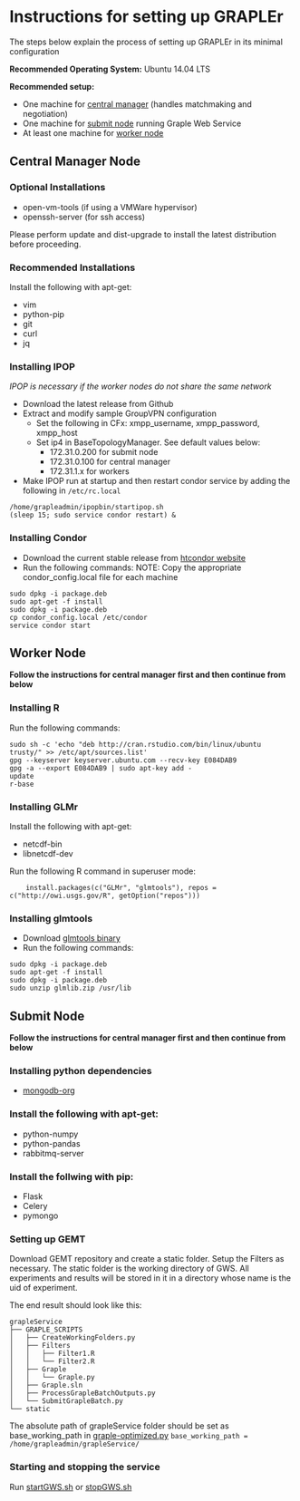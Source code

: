 # Instructions for setting up GRAPLEr

The steps below explain the process of setting up GRAPLEr in its minimal configuration

**Recommended Operating System:** Ubuntu 14.04 LTS

**Recommended setup:**
+ One machine for [central manager](#central-manager-node) (handles matchmaking and negotiation)
+ One machine for [submit node](#submit-node) running Graple Web Service
+ At least one machine for [worker node](#worker-node)

## Central Manager Node

### Optional Installations
+ open-vm-tools (if using a VMWare hypervisor)
+ openssh-server (for ssh access)

Please perform update and dist-upgrade to install the latest distribution before proceeding.

### Recommended Installations
Install the following with apt-get:
+ vim
+ python-pip
+ git
+ curl
+ jq

### Installing IPOP
_IPOP is necessary if the worker nodes do not share the same network_
+ Download the latest release from Github
+ Extract and modify sample GroupVPN configuration
    - Set the following in CFx: xmpp_username, xmpp_password, xmpp_host
    - Set ip4 in BaseTopologyManager. See default values below:
        - 172.31.0.200 for submit node
        - 172.31.0.100 for central manager
        - 172.31.1.x for workers
+ Make IPOP run at startup and then restart condor service by adding the following in `/etc/rc.local`
```
/home/grapleadmin/ipopbin/startipop.sh
(sleep 15; sudo service condor restart) &
```

### Installing Condor
+ Download the current stable release from [htcondor website](http://research.cs.wisc.edu/htcondor/downloads/)
+ Run the following commands:
NOTE: Copy the appropriate condor_config.local file for each machine
```
sudo dpkg -i package.deb
sudo apt-get -f install
sudo dpkg -i package.deb
cp condor_config.local /etc/condor
service condor start
```

## Worker Node

__Follow the instructions for central manager first and then continue from below__

### Installing R

Run the following commands:
```
sudo sh -c 'echo "deb http://cran.rstudio.com/bin/linux/ubuntu trusty/" >> /etc/apt/sources.list'
gpg --keyserver keyserver.ubuntu.com --recv-key E084DAB9
gpg -a --export E084DAB9 | sudo apt-key add -
update
r-base
```

### Installing GLMr

Install the following with apt-get:
+ netcdf-bin
+ libnetcdf-dev

Run the following R command in superuser mode:
```
    install.packages(c("GLMr", "glmtools"), repos = c("http://owi.usgs.gov/R", getOption("repos")))
```

### Installing glmtools
+ Download [glmtools binary](http://aed.see.uwa.edu.au/research/models/GLM/Pages/getting_started.html)
+ Run the following commands:
```
sudo dpkg -i package.deb
sudo apt-get -f install
sudo dpkg -i package.deb
sudo unzip glmlib.zip /usr/lib
```

## Submit Node
__Follow the instructions for central manager first and then continue from below__

### Installing python dependencies

+ [mongodb-org](https://docs.mongodb.org/manual/tutorial/install-mongodb-on-ubuntu/)

### Install the following with apt-get:
+ python-numpy
+ python-pandas
+ rabbitmq-server

### Install the follwing with pip:
+ Flask
+ Celery
+ pymongo

### Setting up GEMT
Download GEMT repository and create a static folder. Setup the Filters as necessary. The static folder is the working directory of GWS. All experiments and results will be stored in it in a directory whose name is the uid of experiment.

The end result should look like this:
```
grapleService
├── GRAPLE_SCRIPTS
│   ├── CreateWorkingFolders.py
│   ├── Filters
│   │   ├── Filter1.R
│   │   └── Filter2.R
│   ├── Graple
│   │   └── Graple.py
│   ├── Graple.sln
│   ├── ProcessGrapleBatchOutputs.py
│   └── SubmitGrapleBatch.py
└── static
```

The absolute path of grapleService folder should be set as base_working_path in [graple-optimized.py](graple-optimized.py)
`base_working_path = /home/grapleadmin/grapleService/`


### Starting and stopping the service

Run [startGWS.sh](startGWS.sh) or [stopGWS.sh](stopGWS.sh)
